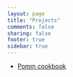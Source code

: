 ```yaml
---
layout: page
title: "Projects"
comments: false
sharing: false
footer: true
sidebar: true
---
```


<ul>
    <li><a href="{{ root_url }}/project/pomm-cookbook/">Pomm cookbook</a></li>
</ul>
